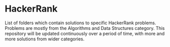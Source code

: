 # HackerRank
List of folders which contain solutions to specific HackerRank problems. Problems are mostly from the Algorithms and Data Structures category.
This repository will be updated continuously over a period of time, with more and more solutions from wider categories.
